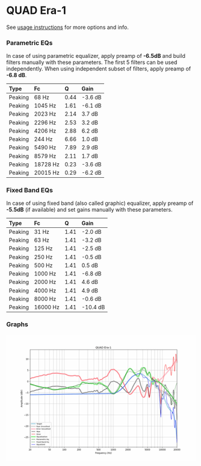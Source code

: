 # QUAD Era-1
See [usage instructions](https://github.com/jaakkopasanen/AutoEq#usage) for more options and info.

### Parametric EQs
In case of using parametric equalizer, apply preamp of **-6.5dB** and build filters manually
with these parameters. The first 5 filters can be used independently.
When using independent subset of filters, apply preamp of **-6.8 dB**.

| Type    | Fc       |    Q | Gain    |
|:--------|:---------|:-----|:--------|
| Peaking | 68 Hz    | 0.44 | -3.6 dB |
| Peaking | 1045 Hz  | 1.61 | -6.1 dB |
| Peaking | 2023 Hz  | 2.14 | 3.7 dB  |
| Peaking | 2296 Hz  | 2.53 | 3.2 dB  |
| Peaking | 4206 Hz  | 2.88 | 6.2 dB  |
| Peaking | 244 Hz   | 6.66 | 1.0 dB  |
| Peaking | 5490 Hz  | 7.89 | 2.9 dB  |
| Peaking | 8579 Hz  | 2.11 | 1.7 dB  |
| Peaking | 18728 Hz | 0.23 | -3.6 dB |
| Peaking | 20015 Hz | 0.29 | -6.2 dB |

### Fixed Band EQs
In case of using fixed band (also called graphic) equalizer, apply preamp of **-5.5dB**
(if available) and set gains manually with these parameters.

| Type    | Fc       |    Q | Gain     |
|:--------|:---------|:-----|:---------|
| Peaking | 31 Hz    | 1.41 | -2.0 dB  |
| Peaking | 63 Hz    | 1.41 | -3.2 dB  |
| Peaking | 125 Hz   | 1.41 | -2.5 dB  |
| Peaking | 250 Hz   | 1.41 | -0.5 dB  |
| Peaking | 500 Hz   | 1.41 | 0.5 dB   |
| Peaking | 1000 Hz  | 1.41 | -6.8 dB  |
| Peaking | 2000 Hz  | 1.41 | 4.6 dB   |
| Peaking | 4000 Hz  | 1.41 | 4.9 dB   |
| Peaking | 8000 Hz  | 1.41 | -0.6 dB  |
| Peaking | 16000 Hz | 1.41 | -10.4 dB |

### Graphs
![](./QUAD%20Era-1.png)